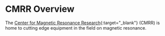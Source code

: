 # CMRR Overview
The [Center for Magnetic Resonance Research](https://www.cmrr.umn.edu/){:target="_blank"} (CMRR) is home to cutting edge equipment in the field on magnetic resonance.